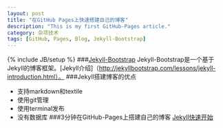 ```yaml
---
layout: post
title: "在GitHub Pages上快速搭建自己的博客"
description: "This is my first GitHub-Pages article."
category: 杂项技术
tags: [GitHub, Pages, Blog, Jekyll-Bootstrap]
---
```

{% include JB/setup %}
###[Jekyll-Bootstrap](http://jekyllbootstrap.com/)
Jekyll-Bootstrap是一个基于Jekyll的博客框架。[Jekyll介绍]（http://jekyllbootstrap.com/lessons/jekyll-introduction.html）。
###Jekyll搭建博客的优点
- 支持markdown和textile
- 使用git管理
- 使用terminal发布
- 没有数据库
###3分钟在GitHub-Pages上搭建自己的博客
[Jekyll快速开始](http://jekyllbootstrap.com/usage/jekyll-quick-start.html)
